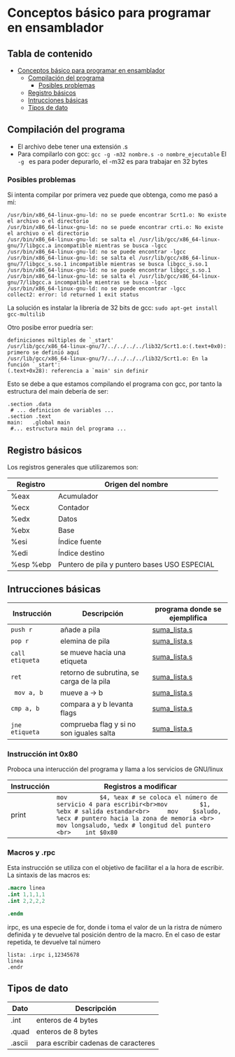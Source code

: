 # <a id='s1' />Conceptos básico para programar en ensamblador   

## Tabla de contenido
* [Conceptos básico para programar en ensamblador ](#s1)
  * [Compilación del programa  ](#s1-1)
      * [Posibles problemas  ](#s1-1-1)
  * [Registro básicos  ](#s1-2)
  * [Intrucciones básicas ](#s1-3)
  * [Tipos de dato  ](#s1-4)

## <a id='s1-1' />Compilación del programa  
- El archivo debe tener una extensión .s 
- Para compilarlo con gcc: `gcc -g -m32 nombre.s -o nombre_ejecutable`
El `-g ` es para poder depurarlo, el -m32 es para trabajar en 32 bytes  


### <a id='s1-1-1' />Posibles problemas  

Si intenta compilar por primera vez puede que obtenga, como me pasó a mí:
```shell
/usr/bin/x86_64-linux-gnu-ld: no se puede encontrar Scrt1.o: No existe el archivo o el directorio
/usr/bin/x86_64-linux-gnu-ld: no se puede encontrar crti.o: No existe el archivo o el directorio
/usr/bin/x86_64-linux-gnu-ld: se salta el /usr/lib/gcc/x86_64-linux-gnu/7/libgcc.a incompatible mientras se busca -lgcc
/usr/bin/x86_64-linux-gnu-ld: no se puede encontrar -lgcc
/usr/bin/x86_64-linux-gnu-ld: se salta el /usr/lib/gcc/x86_64-linux-gnu/7/libgcc_s.so.1 incompatible mientras se busca libgcc_s.so.1
/usr/bin/x86_64-linux-gnu-ld: no se puede encontrar libgcc_s.so.1
/usr/bin/x86_64-linux-gnu-ld: se salta el /usr/lib/gcc/x86_64-linux-gnu/7/libgcc.a incompatible mientras se busca -lgcc
/usr/bin/x86_64-linux-gnu-ld: no se puede encontrar -lgcc
collect2: error: ld returned 1 exit status
```

La solución es instalar la librería de 32 bits de gcc:
`sudo apt-get install gcc-multilib`

Otro posibe error puedría ser:
 ```shell
 definiciones múltiples de `_start'
/usr/lib/gcc/x86_64-linux-gnu/7/../../../../lib32/Scrt1.o:(.text+0x0): primero se definió aquí
/usr/lib/gcc/x86_64-linux-gnu/7/../../../../lib32/Scrt1.o: En la función `_start':
(.text+0x28): referencia a `main' sin definir

```
Esto se debe a que estamos compilando el programa con gcc, por tanto la estructura del main debería de ser:
```assembler
.section .data
 # ... definicion de variables ...
.section .text
main:	.global main
 #... estructura main del programa ... 
```

## <a id='s1-2' />Registro básicos  
Los registros generales que utilizaremos son:


Registro | Origen del nombre  
--- | ---   
%eax | Acumulador  
%ecx | Contador  
%edx | Datos  
%ebx | Base  
%esi | Índice fuente  
%edi |Índice destino  
%esp %ebp | Puntero de pila y puntero bases USO ESPECIAL  

## <a id='s1-3' />Intrucciones básicas 


Instrucción | Descripción | programa donde se ejemplifica
--- | ---- |---    
`push r` | añade a pila | [suma_lista.s](suma_lista.s)   
`pop r`| elemina de pila | [suma_lista.s](suma_lista.s)   
`call etiqueta` | se mueve hacia una etiqueta | [suma_lista.s](suma_lista.s)  
`ret` | retorno de subrutina, se carga de la pila | [suma_lista.s](suma_lista.s)   
` mov a, b` | mueve a -> b | [suma_lista.s](suma_lista.s)   
`cmp a, b` | compara a y b levanta flags | [suma_lista.s](suma_lista.s)   
`jne etiqueta` | comprueba flag y si no son iguales salta | [suma_lista.s](suma_lista.s)  

### Instrucción int 0x80  
Proboca una interucción del programa y llama a los servicios de GNU/linux 

Instrucción | Registros a modificar   
--- | ---  
print | 	```mov         $4, %eax # se coloca el número de servicio 4 para escribir<br>mov         $1, %ebx # salida estandar<br> 	mov    $saludo, %ecx # puntero hacia la zona de memoria <br>	mov longsaludo, %edx # longitud del puntero <br>	int $0x80```

### Macros y .rpc

Esta instrucción se utiliza con el objetivo de facilitar el a la hora de escribir. 
La sintaxis de las macros es: 
```.s
.macro linea
.int 1,1,1,1
.int 2,2,2,2

.endm
```
irpc, es una especie de for, donde i toma el valor de un la ristra de número definida y te devuelve tal posición dentro de la macro. En el caso de estar repetida, te devuelve tal número 
```
lista: .irpc i,12345678
linea
.endr
```

## <a id='s1-4' />Tipos de dato  


Dato | Descripción
--- | ---
.int | enteros de 4 bytes  
.quad | enteros de 8 bytes  
.ascii | para escribir cadenas de caracteres  
